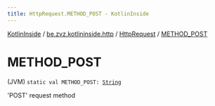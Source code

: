 ```yaml
---
title: HttpRequest.METHOD_POST - KotlinInside
---
```


[KotlinInside](../../index.html) / [be.zvz.kotlininside.http](../index.html) / [HttpRequest](index.html) / [METHOD_POST](./-m-e-t-h-o-d_-p-o-s-t.html)

# METHOD_POST

(JVM) `static val METHOD_POST: `[`String`](https://kotlinlang.org/api/latest/jvm/stdlib/kotlin/-string/index.html)

'POST' request method

